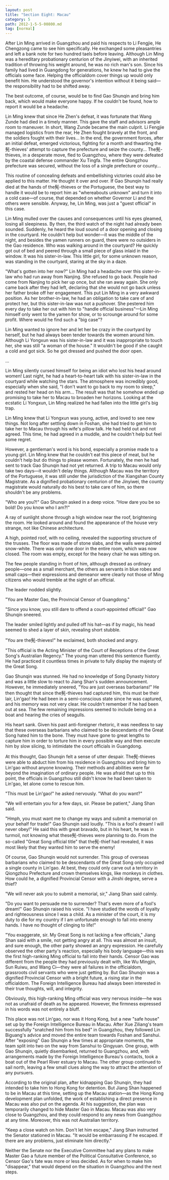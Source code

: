 ```yaml
---
layout: post
title: "Section Eight: Macau"
category: 5
path: 2012-1-5-5-00800.md
tag: [normal]
---
```


After Lin Ming arrived in Guangzhou and paid his respects to Li Fengjie, He Chengzong came to see him specifically. He exchanged some pleasantries and left a bank note for two hundred taels before leaving. Although Lin Ming was a hereditary probationary centurion of the Jinyiwei, with an inherited tradition of throwing his weight around, he was no rich man's son. Since his family had lived in Guangdong for generations, he knew he had to give the officials some face. Helping the officialdom cover things up would only benefit him. He understood the governor's intention without it being said—the responsibility had to be shifted away.

The best outcome, of course, would be to find Gao Shunqin and bring him back, which would make everyone happy. If he couldn't be found, how to report it would be a headache.

Lin Ming knew that since He Zhen's defeat, it was fortunate that Wang Zunde had died in a timely manner. This gave the staff and advisors ample room to maneuver. In short, Wang Zunde became the main culprit. Li Fengjie managed logistics from the rear, He Zhen fought bravely at the front, and the soldiers fought with their lives... In the end, the government forces, after an initial defeat, emerged victorious, fighting for a month and thwarting the髡-thieves' attempt to capture the prefecture and seize the county... The髡-thieves, in a desperate move, fled to Guangzhou, where they were defeated by the coastal defense commander Xu Tingfa. The entire Qiongzhou prefecture was secured, without the loss of a single prefecture or county...

This routine of concealing defeats and embellishing victories could also be applied to this matter. He thought it over and over. If Gao Shunqin had really died at the hands of the髡-thieves or the Portuguese, the best way to handle it would be to report him as "whereabouts unknown" and turn it into a cold case—of course, that depended on whether Governor Li and the others were sensible. Anyway, he, Lin Ming, was just a "guest official" in this case.

Lin Ming mulled over the causes and consequences until his eyes gleamed, losing all sleepiness. By then, the third watch of the night had already been sounded. Suddenly, he heard the loud sound of a door opening and closing in the courtyard. He couldn't help but wonder—it was the middle of the night, and besides the yamen runners on guard, there were no outsiders in the Gao residence. Who was walking around in the courtyard? He quickly got out of bed and peered through a small piece of glass inlaid in the window. It was his sister-in-law. This little girl, for some unknown reason, was standing in the courtyard, staring at the sky in a daze.

"What's gotten into her now?" Lin Ming had a headache over this sister-in-law who had run away from Nanjing. She refused to go back. People had come from Nanjing to pick her up once, but she ran away again. She only came back after they had left, declaring that she would not go back unless her father broke off her engagement. This put Lin Ming in a very awkward position. As her brother-in-law, he had an obligation to take care of and protect her, but this sister-in-law was not a pushover. She pestered him every day to take her out with him to "handle official business"—Lin Ming himself only went to the yamen for show, or to scrounge around for some profit. Where would he find such a "big case"?

Lin Ming wanted to ignore her and let her be crazy in the courtyard by herself, but he had always been tender towards the women around him. Although Li Yongxun was his sister-in-law and it was inappropriate to touch her, she was still "a woman of the house." It wouldn't be good if she caught a cold and got sick. So he got dressed and pushed the door open.

...

Lin Ming silently cursed himself for being an idiot who lost his head around women! Last night, he had a heart-to-heart talk with his sister-in-law in the courtyard while watching the stars. The atmosphere was incredibly good, especially when she said, "I don't want to go back to my room to sleep," and rested her head on his arm... The result was that he somehow ended up promising to take her to Macau to broaden her horizons. Looking at the ecstatic Li Yongxun, Lin Ming realized he had fallen into the little girl's big trap.

Lin Ming knew that Li Yongxun was young, active, and loved to see new things. Not long after settling down in Foshan, she had tried to get him to take her to Macau through his wife's pillow talk. He had held out and not agreed. This time, he had agreed in a muddle, and he couldn't help but feel some regret.

However, a gentleman's word is his bond, especially a promise made to a young girl. Lin Ming knew that he couldn't eat this piece of meat, but he couldn't help but do things to please women. Fortunately, the men he had sent to track Gao Shunqin had not yet returned. A trip to Macau would only take two days—it wouldn't delay things. Although Macau was the territory of the Portuguese, it was still under the jurisdiction of the Xiangshan County Magistrate. As a dignified probationary centurion of the Jinyiwei, the county magistrate would naturally do his best to take care of him, so there shouldn't be any problems.

"Who are you?!" Gao Shunqin asked in a deep voice. "How dare you be so bold! Do you know who I am?!"

A ray of sunlight shone through a high window near the roof, brightening the room. He looked around and found the appearance of the house very strange, not like Chinese architecture.

A high, pointed roof, with no ceiling, revealed the supporting structure of the trusses. The floor was made of stone slabs, and the walls were painted snow-white. There was only one door in the entire room, which was now closed. The room was empty, except for the heavy chair he was sitting on.

The few people standing in front of him, although dressed as ordinary people—one as a small merchant, the others as servants in blue robes and small caps—their expressions and demeanor were clearly not those of Ming citizens who would tremble at the sight of an official.

The leader nodded slightly.

"You are Master Gao, the Provincial Censor of Guangdong."

"Since you know, you still dare to offend a court-appointed official!" Gao Shunqin sneered.

The leader smiled lightly and pulled off his hat—as if by magic, his head seemed to shed a layer of skin, revealing short stubble.

"You are the髡-thieves!" he exclaimed, both shocked and angry.

"This official is the Acting Minister of the Court of Receptions of the Great Song's Australian Regency." The young man uttered this sentence fluently. He had practiced it countless times in private to fully display the majesty of the Great Song.

Gao Shunqin was stunned. He had no knowledge of Song Dynasty history and was a little slow to react to Jiang Shan's sudden announcement. However, he immediately sneered, "You are just overseas barbarians!" He then thought that since the髡-thieves had captured him, this must be their lair, Lin'gao! He had been in a semi-conscious state since he was captured, and his memory was not very clear. He couldn't remember if he had been out at sea. The few remaining impressions seemed to include being on a boat and hearing the cries of seagulls.

His heart sank. Given his past anti-foreigner rhetoric, it was needless to say that these overseas barbarians who claimed to be descendants of the Great Song hated him to the bone. They must have gone to great lengths to capture him in order to torture him in every possible way and then execute him by slow slicing, to intimidate the court officials in Guangdong.

At this thought, Gao Shunqin felt a sense of utter despair. The髡-thieves were able to abduct him from his residence in Guangzhou and bring him to Lin'gao without anyone knowing. Their methods and abilities were far beyond the imagination of ordinary people. He was afraid that up to this point, the officials in Guangzhou still didn't know he had been taken to Lin'gao, let alone come to rescue him.

"This must be Lin'gao!" he asked nervously. "What do you want?"

"We will entertain you for a few days, sir. Please be patient," Jiang Shan said.

"Hmph, you must want me to change my ways and submit a memorial on your behalf for trade!" Gao Shunqin said loudly. "This is a fool's dream! I will never obey!" He said this with great bravado, but in his heart, he was in turmoil, not knowing what these髡-thieves were planning to do. From the so-called "Great Song official title" that the髡-thief had revealed, it was most likely that they wanted him to serve the enemy!

Of course, Gao Shunqin would not surrender. This group of overseas barbarians who claimed to be descendants of the Great Song only occupied a single county in Lin'gao. At best, they could only carve out a territory in Qiongzhou Prefecture and crown themselves kings, like monkeys in clothes. How could he, a dignified Provincial Censor with a Jinshi degree, serve a thief?

"We will never ask you to submit a memorial, sir," Jiang Shan said calmly.

"Do you want to persuade me to surrender? That's even more of a fool's dream!" Gao Shunqin raised his voice. "I have studied the words of loyalty and righteousness since I was a child. As a minister of the court, it is my duty to die for my country if I am unfortunate enough to fall into enemy hands. I have no thought of clinging to life!"

"You exaggerate, sir. My Great Song is not lacking a few officials," Jiang Shan said with a smile, not getting angry at all. This was almost an insult, and sure enough, the other party showed an angry expression. He carefully observed the other party's reaction, especially his body language—this was the first high-ranking Ming official to fall into their hands. Censor Gao was different from the people they had previously dealt with, like Wu Mingjin, Sun Ruiwu, and Wang Ci—they were all failures in the officialdom, grassroots civil servants who were just getting by. But Gao Shunqin was a dignified Provincial Censor with a bright future, a rising star in the officialdom. The Foreign Intelligence Bureau had always been interested in their true thoughts, will, and integrity.

Obviously, this high-ranking Ming official was very nervous inside—he was not as unafraid of death as he appeared. However, the firmness expressed in his words was not entirely a bluff.

This place was not Lin'gao, nor was it Hong Kong, but a new "safe house" set up by the Foreign Intelligence Bureau in Macau. After Xue Ziliang's team successfully "snatched him from his bed" in Guangzhou, they followed Lin Biguang's advice and moved the entire team towards Foshan and Sanshui. After "exposing" Gao Shunqin a few times at appropriate moments, the team split into two on the way from Sanshui to Qingyuan. One group, with Gao Shunqin, quietly disembarked, returned to Guangzhou, and, with arrangements made by the Foreign Intelligence Bureau's contacts, took a boat out of the Pearl River estuary to Macau. The other group continued to sail north, leaving a few small clues along the way to attract the attention of any pursuers.

According to the original plan, after kidnapping Gao Shunqin, they had intended to take him to Hong Kong for detention. But Jiang Shan happened to be in Macau at this time, setting up the Macau station—as the Hong Kong development plan unfolded, the work of establishing a direct presence in Macau was also put on the agenda. At his suggestion, the plan was temporarily changed to hide Master Gao in Macau. Macau was also very close to Guangzhou, and they could respond to any news from Guangzhou at any time. Moreover, this was not Australian territory.

"Keep a close watch on him. Don't let him escape," Jiang Shan instructed the Senator stationed in Macau. "It would be embarrassing if he escaped. If there are any problems, just eliminate him directly."

Neither the Senate nor the Executive Committee had any plans to make Master Gao a future member of the Political Consultative Conference, so Censor Gao's fate was more or less decided. As for when to make him "disappear," that would depend on the situation in Guangzhou and the next steps.